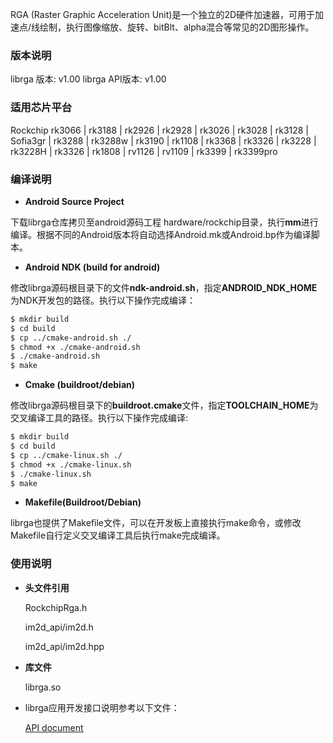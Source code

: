 RGA (Raster Graphic Acceleration Unit)是一个独立的2D硬件加速器，可用于加速点/线绘制，执行图像缩放、旋转、bitBlt、alpha混合等常见的2D图形操作。

### 版本说明

librga 版本: v1.00
librga API版本: v1.00

### 适用芯片平台

Rockchip rk3066 | rk3188 | rk2926 | rk2928 | rk3026 | rk3028 | rk3128 | Sofia3gr | rk3288 | rk3288w | rk3190 | rk1108 | rk3368 | rk3326 | rk3228 | rk3228H | rk3326 | rk1808 | rv1126 | rv1109 | rk3399 | rk3399pro

### 编译说明

* **Android Source Project**

下载librga仓库拷贝至android源码工程 hardware/rockchip目录，执行**mm**进行编译。根据不同的Android版本将自动选择Android.mk或Android.bp作为编译脚本。

* **Android NDK (build for android)**

修改librga源码根目录下的文件**ndk-android.sh**，指定**ANDROID_NDK_HOME**为NDK开发包的路径。执行以下操作完成编译：

```bash
$ mkdir build
$ cd build
$ cp ../cmake-android.sh ./
$ chmod +x ./cmake-android.sh
$ ./cmake-android.sh
$ make
```

* **Cmake (buildroot/debian)**

修改librga源码根目录下的**buildroot.cmake**文件，指定**TOOLCHAIN_HOME**为交叉编译工具的路径。执行以下操作完成编译:

```bash
$ mkdir build
$ cd build
$ cp ../cmake-linux.sh ./
$ chmod +x ./cmake-linux.sh
$ ./cmake-linux.sh
$ make
```

* **Makefile(Buildroot/Debian)**

librga也提供了Makefile文件，可以在开发板上直接执行make命令，或修改Makefile自行定义交叉编译工具后执行make完成编译。

### 使用说明

* **头文件引用**

  RockchipRga.h

  im2d_api/im2d.h

  im2d_api/im2d.hpp

* **库文件**

  librga.so

* librga应用开发接口说明参考以下文件：

  [API document](im2d_api/readme.md)

